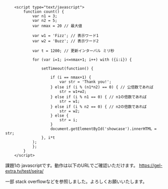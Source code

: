         <script type="text/javascript">
            function count() {
                var n1 = 3;
                var n2 = 5;
                var nmax = 20 // 最大値
                
                var w1 = 'Fizz'; // 表示ワード1
                var w2 = 'Buzz'; // 表示ワード2
                
                var t = 1200; // 更新インターバル ミリ秒
                
                for (var i=1; i<=nmax+1; i++) with ({i:i}) {
                    
                    setTimeout(function() {
                        
                        if (i == nmax+1) {
                            var str = 'Thank you!';
                        } else if (i % (n1*n2) == 0) { // 公倍数であれば
                            str = w1+w2;
                        } else if (i % n1 == 0) { // n1の倍数であれば
                            str = w1;
                        } else if (i % n2 == 0) { // n2の倍数であれば
                            str = w2;
                        } else {
                            str = i;
                        }
                        document.getElementById('showcase').innerHTML = str;
                    }, i*t
                );
                };
            }
        </script>


課題1の javascriptです。動作は以下のURLでご確認いただけます。
https://gel-extra.tv/test/seira/

一部 stack overflowなどを参照しました。よろしくお願いいたします。
